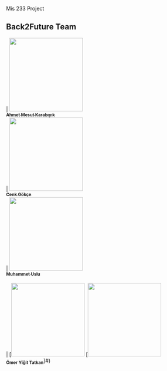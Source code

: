 Mis 233 Project
## Back2Future Team

<!-- Do not edit below -->
| [<img src="" width="200px;"/><br /><sub><b>Ahmet Mesut Karabıyık</b></sub>](#)<br /> 
| [<img src="" width="200px;"/><br /><sub><b>Cenk Gökçe</b></sub>](#)<br /> 
| [<img src="" width="200px;"/><br /><sub><b>Muhammet Uslu</b></sub>](#)<br />  
| [<img src="https://media-exp1.licdn.com/dms/image/C4E03AQEL_MOqOI9YaQ/profile-displayphoto-shrink_800_800/0/1604029132479?e=1616630400&v=beta&t=O7S4_95yDJT_1UQCk25CQWQP0-HZZhJtyraCFuheKX8" width="200px;"/> [<img src="https://avatars3.githubusercontent.com/u/8824676?s=400&v=4" width="200px;"/><br /><sub><b>Ömer Yiğit Tatkan</b></sub>]#)<br />
 
<!-- Do not edit above -->
